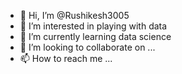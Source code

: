 - 👋 Hi, I’m @Rushikesh3005
- 👀 I’m interested in playing with data
- 🌱 I’m currently learning data science 
- 💞️ I’m looking to collaborate on ...
- 📫 How to reach me ...

<!---
Rushikesh3005/Rushikesh3005 is a ✨ special ✨ repository because its `README.md` (this file) appears on your GitHub profile.
You can click the Preview link to take a look at your changes.
--->
